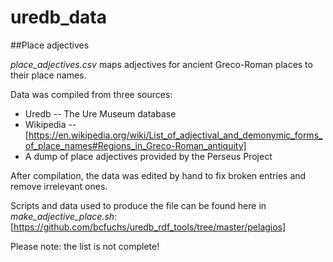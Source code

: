 # uredb_data

##Place adjectives

*place_adjectives.csv* maps adjectives for ancient Greco-Roman places to their place names. 

Data was compiled from three sources: 
* Uredb -- The Ure Museum database
* Wikipedia -- [https://en.wikipedia.org/wiki/List_of_adjectival_and_demonymic_forms_of_place_names#Regions_in_Greco-Roman_antiquity]
* A dump of place adjectives provided by the Perseus Project

After compilation, the data was edited by hand to fix broken entries and remove irrelevant ones.

Scripts and data used to produce the file can be found here in *make_adjective_place.sh*: [https://github.com/bcfuchs/uredb_rdf_tools/tree/master/pelagios]

Please note: the list is not complete!
